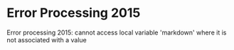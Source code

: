 # Error Processing 2015

Error processing 2015: cannot access local variable 'markdown' where it is not associated with a value
